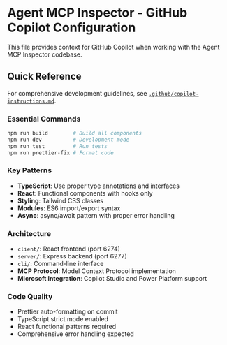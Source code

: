 # Agent MCP Inspector - GitHub Copilot Configuration

This file provides context for GitHub Copilot when working with the Agent MCP Inspector codebase.

## Quick Reference

For comprehensive development guidelines, see [`.github/copilot-instructions.md`](.github/copilot-instructions.md).

### Essential Commands

```bash
npm run build        # Build all components
npm run dev          # Development mode
npm run test         # Run tests
npm run prettier-fix # Format code
```

### Key Patterns

- **TypeScript**: Use proper type annotations and interfaces
- **React**: Functional components with hooks only
- **Styling**: Tailwind CSS classes
- **Modules**: ES6 import/export syntax
- **Async**: async/await pattern with proper error handling

### Architecture

- `client/`: React frontend (port 6274)
- `server/`: Express backend (port 6277)
- `cli/`: Command-line interface
- **MCP Protocol**: Model Context Protocol implementation
- **Microsoft Integration**: Copilot Studio and Power Platform support

### Code Quality

- Prettier auto-formatting on commit
- TypeScript strict mode enabled
- React functional patterns required
- Comprehensive error handling expected
